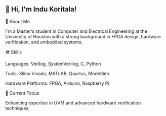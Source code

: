 ## 👋 Hi, I'm Indu Koritala!

<!--
**Indu479/Indu479** is a ✨ _special_ ✨ repository because its `README.md` (this file) appears on your GitHub profile.

fact: ...
-->

🚀 About Me

I'm a Master’s student in Computer and Electrical Engineering at the University of Houston with a strong background in FPGA design, hardware verification, and embedded systems. 

🛠️ Skills

Languages: Verilog, SystemVerilog, C, Python

Tools: Xilinx Vivado, MATLAB, Quartus, ModelSim

Hardware Platforms: FPGA, Arduino, Raspberry Pi

🎯 Current Focus

Enhancing expertise in UVM and advanced hardware verification techniques.
